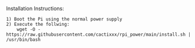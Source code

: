 Installation Instructions:
~~~~~~~~~~~~~~~~~~~~~~~~~~
1) Boot the Pi using the normal power supply
2) Execute the follwing:
    wget -O - https://raw.githubusercontent.com/cactixxx/rpi_power/main/install.sh | /usr/bin/bash
    
